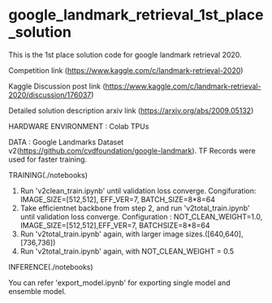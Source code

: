 # google_landmark_retrieval_1st_place_solution

This is the 1st place solution code for google landmark retrieval 2020.

Competition link (https://www.kaggle.com/c/landmark-retrieval-2020)

Kaggle Discussion post link (https://www.kaggle.com/c/landmark-retrieval-2020/discussion/176037) 

Detailed solution description arxiv link (https://arxiv.org/abs/2009.05132)

HARDWARE ENVIRONMENT : Colab TPUs

DATA : Google Landmarks Dataset v2(https://github.com/cvdfoundation/google-landmark). TF Records were used for faster training.

TRAINING(./notebooks)
1. Run 'v2clean_train.ipynb' until validation loss converge.
   Congifuration: IMAGE_SIZE=[512,512], EFF_VER=7, BATCH_SIZE=8*8=64
2. Take efficientnet backbone from step 2, and run 'v2total_train.ipynb' until validation loss converge.
   Configuration : NOT_CLEAN_WEIGHT=1.0, IMAGE_SIZE=[512,512],EFF_VER=7, BATCHSIZE=8*8=64
3. Run 'v2total_train.ipynb' again, with larger image sizes.([640,640], [736,736])
4. Run 'v2total_train.ipynb' again, with NOT_CLEAN_WEIGHT = 0.5

INFERENCE(./notebooks)

You can refer 'export_model.ipynb' for exporting single model and ensemble model.
